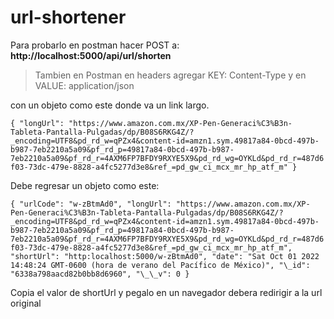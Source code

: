 # url-shortener

Para probarlo en postman hacer POST a:
**http://localhost:5000/api/url/shorten**

> Tambien en Postman en headers agregar KEY: Content-Type y en VALUE: application/json

con un objeto como este donde va un link largo.

`{ "longUrl": "https://www.amazon.com.mx/XP-Pen-Generaci%C3%B3n-Tableta-Pantalla-Pulgadas/dp/B08S6RKG4Z/?_encoding=UTF8&pd_rd_w=qPZx4&content-id=amzn1.sym.49817a84-0bcd-497b-b987-7eb2210a5a09&pf_rd_p=49817a84-0bcd-497b-b987-7eb2210a5a09&pf_rd_r=4AXM6FP7BFDY9RXYE5X9&pd_rd_wg=OYKLd&pd_rd_r=487d6f03-73dc-479e-8828-a4fc5277d3e8&ref_=pd_gw_ci_mcx_mr_hp_atf_m" }`

Debe regresar un objeto como este:

`{ "urlCode": "w-zBtmAd0", "longUrl": "https://www.amazon.com.mx/XP-Pen-Generaci%C3%B3n-Tableta-Pantalla-Pulgadas/dp/B08S6RKG4Z/?_encoding=UTF8&pd_rd_w=qPZx4&content-id=amzn1.sym.49817a84-0bcd-497b-b987-7eb2210a5a09&pf_rd_p=49817a84-0bcd-497b-b987-7eb2210a5a09&pf_rd_r=4AXM6FP7BFDY9RXYE5X9&pd_rd_wg=OYKLd&pd_rd_r=487d6f03-73dc-479e-8828-a4fc5277d3e8&ref_=pd_gw_ci_mcx_mr_hp_atf_m", "shortUrl": "http:localhost:5000/w-zBtmAd0", "date": "Sat Oct 01 2022 14:48:24 GMT-0600 (hora de verano del Pacífico de México)", "\_id": "6338a798aacd82b0bb8d6960", "\_\_v": 0 }`

Copia el valor de shortUrl y pegalo en un navegador debera redirigir a la url original

